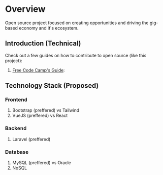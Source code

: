 # Overview
Open source project focused on creating opportunities and driving the gig-based economy and it's ecosystem.

## Introduction (Technical)

Check out a few guides on how to contribute to open source (like this project):

1. [Free Code Camp's Guide](https://www.freecodecamp.org/news/how-to-contribute-to-open-source-projects-beginners-guide/): 

## Technology Stack (Proposed)

### Frontend
1. Bootstrap (preffered) vs Tailwind
1. VueJS (preffered) vs React

### Backend

1. Laravel (preffered)

### Database

1. MySQL (preffered) vs Oracle
1. NoSQL
